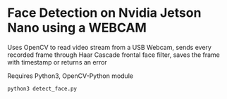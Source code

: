 # Face Detection on Nvidia Jetson Nano using a WEBCAM

Uses OpenCV to read video stream from a USB Webcam, sends every recorded frame through Haar Cascade frontal face filter, saves the frame with timestamp or returns an error

Requires Python3, OpenCV-Python module

`python3 detect_face.py`
